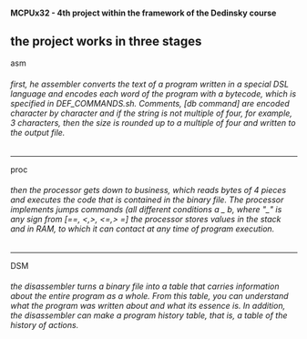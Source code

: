 #### MCPUx32 - 4th project within the framework of the Dedinsky course<br/>

the project works in three stages   
 ------  
asm
###### first, he assembler converts the text of a program written in a special DSL language and encodes each word of the program with a bytecode, which is specified in DEF_COMMANDS.sh. Comments, [db command] are encoded character by character and if the string is not multiple of four, for example, 3 characters, then the size is rounded up to a multiple of four and written to the output file. 
 -------  
proc  
###### then the processor gets down to business, which reads bytes of 4 pieces and executes the code that is contained in the binary file. The processor implements jumps commands (all different conditions a _ b, where "_" is any sign from \[==, <,>, <=,> =\] the processor stores values in the stack and in RAM, to which it can contact at any time of program execution.  
  -------  
DSM  
###### the disassembler turns a binary file into a table that carries information about the entire program as a whole. From this table, you can understand what the program was written about and what its essence is. In addition, the disassembler can make a program history table, that is, a table of the history of actions.
 

